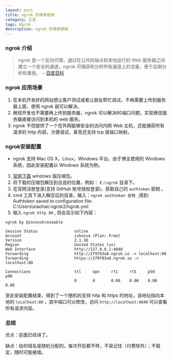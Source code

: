 ```yaml
---
layout: post
title: ngrok 的简单使用
category: 工具
tags: Ngrok
description: ngrok 的简单使用
---
```


### ngrok 介绍

> ngrok 是一个反向代理，通过在公共的端点和本地运行的 Web 服务器之间建立一个安全的通道。ngrok 可捕获和分析所有通道上的流量，便于后期分析和重放。 --[百度百科](http://baike.baidu.com/item/ngrok)

### ngrok 应用场景

1. 在本机开发好的网站想让客户测试或者让朋友帮忙调试，不再需要上传到服务器上面，使用 ngrok 就可以解决。
2. 微信开发也不需要再上传到服务器，ngrok 可以解决80端口问题，实现微信服务器直接访问到本机的 web 服务。
3. ngrok 不但提供了一个在外网能够安全的访问内网 Web 主机，还能捕获所有请求的 http 内容，方便调试，甚至还支持 tcp 层端口映射。

### ngrok安装配置

- ngrok 支持 Mac OS X，Linux，Windows 平台。由于博主使用的 Windows 系统，因此安装配置以  Windows 系统为例。

1. [官网下载](https://ngrok.com/download) windows 版压缩包。
2. 将下载的压缩包解压到合适的位置，例如： `E:\ngrok` 目录下。
3. 在官网注册登录(支持 GitHub 账号授权登录)，获取自己的 `authtoken` 密钥 。
4. cmd 工具下进入解压后的目录，输入：`ngrok authtoken 密钥 `,得到:  
    Authtoken saved to configuration file: C:\Users\xiaohai/.ngrok2/ngrok.yml
5. 输入 `ngrok http 80`  , 将会显示如下内容：

```
ngrok by @inconshreveable                                                                               

Session Status                online
Account                       ishaiua (Plan: Free)
Version                       2.1.18
Region                        United States (us)
Web Interface                 http://127.0.0.1:4040
Forwarding                    http://2f9793a0.ngrok.io -> localhost:80
Forwarding                    https://2f9793a0.ngrok.io -> localhost:80

Connections                   ttl     opn     rt1     rt5     p50     p90
                              0       0       0.00    0.00    0.00    0.00
```
至此安装配置结束，得到了一个随机的支持 http 和 https 的地址，该地址指向本地的 `localhost:80` ，其中端口可以修改，访问 `http://localhost:4040` 可以查看所有请求内容。

### 总结

优点：前面已经讲了。

缺点：给的域名是随机分配的，每次开启都不样，不易记住（付费除外）；不稳定，随时可能被墙。


